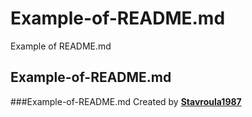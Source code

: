 # Example-of-README.md
Example of README.md
## Example-of-README.md
###Example-of-README.md
Created by [**Stavroula1987**](https://github.com/dpanagop/github_example/blob/main/README.md?plain=1)

